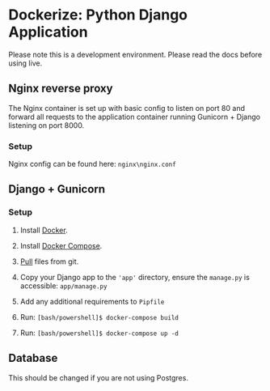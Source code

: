# Dockerize: Python Django Application

Please note this is a development environment. Please read the docs before using live.

## Nginx reverse proxy

The Nginx container is set up with basic config to listen on port 80 and forward all requests to the application container running Gunicorn + Django listening on port 8000.

### Setup

Nginx config can be found here:  `nginx\nginx.conf`

## Django + Gunicorn

### Setup

1. Install [Docker](https://docs.docker.com/engine/install/).

2. Install [Docker Compose](https://docs.docker.com/compose/install/).

3. [Pull](https://github.com/Axiomvp/docker-nginx-gunicorn-django.git) files from git.

4. Copy your Django app to the `'app'` directory, ensure the `manage.py` is accessible: `app/manage.py`

5. Add any additional requirements to `Pipfile`

6. Run: `[bash/powershell]$ docker-compose build`

7. Run: `[bash/powershell]$ docker-compose up -d`

## Database

This should be changed if you are not using Postgres.